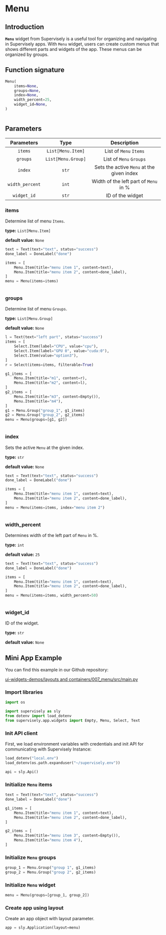 # Menu

## Introduction

**`Menu`** widget from Supervisely is a useful tool for organizing and navigating in Supervisely apps. With `Menu` widget, users can create custom menus that shows different parts and widgets of the app. These menus can be organized by groups.

## Function signature

```python
Menu(
    items=None,
    groups=None,
    index=None,
    width_percent=25,
    widget_id=None,
)
```

<figure><img src="https://user-images.githubusercontent.com/120389559/220916979-223e32ad-ed9a-4382-be74-148b2f792012.gif" alt=""><figcaption></figcaption></figure>

## Parameters

|    Parameters   |        Type        |                Description                |
| :-------------: | :----------------: | :---------------------------------------: |
|     `items`     |  `List[Menu.Item]` |           List of `Menu` `Items`          |
|     `groups`    | `List[Menu.Group]` |          List of `Menu` `Groups`          |
|     `index`     |        `str`       | Sets the active `Menu` at the given index |
| `width_percent` |        `int`       |   Width of the left part of `Menu` in %   |
|   `widget_id`   |        `str`       |              ID of the widget             |

### items

Determine list of menu `Items`.

**type:** `List[Menu.Item]`

**default value:** `None`

```python
text = Text(text="text", status="success")
done_label = DoneLabel("done")

items = [
    Menu.Item(title="menu item 1", content=text),
    Menu.Item(title="menu item 2", content=done_label),
]
menu = Menu(items=items)
```

<figure><img src="https://user-images.githubusercontent.com/79905215/224021334-69b0ac2a-219c-49ba-9614-71fef96825d6.gif" alt=""><figcaption></figcaption></figure>

### groups

Determine list of menu `Groups`.

**type:** `List[Menu.Group]`

**default value:** `None`

```python
l = Text(text="left part", status="success")
items = [
    Select.Item(label="CPU", value="cpu"),
    Select.Item(label="GPU 0", value="cuda:0"),
    Select.Item(value="option3"),
]
r = Select(items=items, filterable=True)

g1_items = [
    Menu.Item(title="m1", content=r),
    Menu.Item(title="m2", content=l),
]
g2_items = [
    Menu.Item(title="m3", content=Empty()),
    Menu.Item(title="m4"),
]
g1 = Menu.Group("group_1", g1_items)
g2 = Menu.Group("group_2", g2_items)
menu = Menu(groups=[g1, g2])
```

<figure><img src="https://user-images.githubusercontent.com/79905215/224022265-631fb03e-913d-4e1b-86b6-76ed0c04148b.gif" alt=""><figcaption></figcaption></figure>

### index

Sets the active `Menu` at the given index.

**type:** `str`

**default value:** `None`

```python
text = Text(text="text", status="success")
done_label = DoneLabel("done")

items = [
    Menu.Item(title="menu item 1", content=text),
    Menu.Item(title="menu item 2", content=done_label),
]
menu = Menu(items=items, index="menu item 2")
```

<figure><img src="https://user-images.githubusercontent.com/79905215/224022882-8d541059-1f03-46f4-81c1-7602c79e766b.png" alt=""><figcaption></figcaption></figure>

### width\_percent

Determines width of the left part of `Menu` in %.

**type:** `int`

**default value:** `25`

```python
text = Text(text="text", status="success")
done_label = DoneLabel("done")

items = [
    Menu.Item(title="menu item 1", content=text),
    Menu.Item(title="menu item 2", content=done_label),
]
menu = Menu(items=items, width_percent=50)
```

<figure><img src="https://user-images.githubusercontent.com/79905215/224023137-076cb0c9-1875-4f65-a740-6f498af5f166.png" alt=""><figcaption></figcaption></figure>

### widget\_id

ID of the widget.

**type:** `str`

**default value:** `None`

## Mini App Example

You can find this example in our Github repository:

[ui-widgets-demos/layouts and containers/007\_menu/src/main.py](https://github.com/supervisely-ecosystem/ui-widgets-demos/blob/master/layouts%20and%20containers/007\_menu/src/main.py)

### Import libraries

```python
import os

import supervisely as sly
from dotenv import load_dotenv
from supervisely.app.widgets import Empty, Menu, Select, Text
```

### Init API client

First, we load environment variables with credentials and init API for communicating with Supervisely Instance:

```python
load_dotenv("local.env")
load_dotenv(os.path.expanduser("~/supervisely.env"))

api = sly.Api()
```

### Initialize `Menu` items

```python
text = Text(text="text", status="success")
done_label = DoneLabel("done")

g1_items = [
    Menu.Item(title="menu item 1", content=text),
    Menu.Item(title="menu item 2", content=done_label),
]

g2_items = [
    Menu.Item(title="menu item 3", content=Empty()),
    Menu.Item(title="menu item 4"),
]
```

### Initialize `Menu` groups

```python
group_1 = Menu.Group("group 1", g1_items)
group_2 = Menu.Group("group 2", g2_items)
```

### Initialize `Menu` widget

```python
menu = Menu(groups=[group_1, group_2])
```

### Create app using layout

Create an app object with layout parameter.

```python
app = sly.Application(layout=menu)
```

<figure><img src="https://user-images.githubusercontent.com/79905215/224023706-c742c1ff-9d5c-4cf0-9a51-564951e1f736.png" alt=""><figcaption></figcaption></figure>
